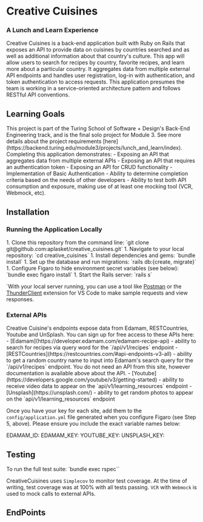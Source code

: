 <h1>Creative Cuisines</h1>
<h3>A Lunch and Learn Experience</h3>

Creative Cuisines is a back-end application built with Ruby on Rails that exposes an API to provide data on cuisines by countries searched and as well as additional information about that country's culture. This app will allow users to search for recipes by country, favorite recipes, and learn more about a particular country. It aggregates data from multiple external API endpoints and handles user registration, log-in with authentication, and token authentication to access requests. This application presumes the team is working in a service-oriented architecture pattern and follows RESTful API conventions.

<h2>Learning Goals</h2>
This project is part of the Turing School of Software + Design's Back-End Engineering track, and is the final solo project for Module 3. See more details about the project requirements [here](https://backend.turing.edu/module3/projects/lunch_and_learn/index). Completing this application demonstrates:
- Exposing an API that aggregates data from multiple external APIs
- Exposing an API that requires an authentication token
- Exposing an API for CRUD functionality
- Implementation of Basic Authentication
- Ability to determine completion criteria based on the needs of other developers
- Ability to test both API consumption and exposure, making use of at least one mocking tool (VCR, Webmock, etc).

<h2>Installation</h2>
<h3>Running the Application Locally</h3>
1. Clone this repository from the command line: `git clone git@github.com:aplasket/creative_cuisines.git`
1. Navigate to your local repository: `cd creative_cuisines`
1. Install dependencies and gems: `bundle install`
1. Set up the database and run migrations: `rails db:{create, migrate}`
1. Configure Figaro to hide environment secret variables (see below): `bundle exec figaro install`
1. Start the Rails server: `rails s`

`With your local server running, you can use a tool like [Postman](https://www.postman.com/) or the [ThunderClient](https://marketplace.visualstudio.com/items?itemName=rangav.vscode-thunder-client) extension for VS Code to make sample requests and view responses.

<h3>External APIs</h3>
Creative Cuisine's endpoints expose data from Edamam, RESTCountries, Youtube and UnSplash. You can sign up for free access to these APIs here:
- [Edamam](https://developer.edamam.com/edamam-recipe-api) - ability to search for recipes via query word for the `/api/v1/recipes` endpoint
- [RESTCountries](https://restcountries.com/#api-endpoints-v3-all) - ability to get a random country name to input into Edamam's search query for the `/api/v1/recipes` endpoint. You do not need an API from this site, however documentation is available above about the API.
- [Youtube](https://developers.google.com/youtube/v3/getting-started) - ability to receive video data to appear on the `api/v1/learning_resources` endpoint
- [Unsplash](https://unsplash.com/) - ability to get random photos to appear on the `api/v1/learning_resources` endpoint

Once you have your key for each site, add them to the `config/application.yml` file generated when you configure Figaro (see Step 5, above). Please ensure you include the exact variable names below:

EDAMAM_ID: <add your key here>
EDAMAM_KEY: <add your key here>
YOUTUBE_KEY: <add your key here>
UNSPLASH_KEY: <add your key here>

<h2>Testing</h2>
To run the full test suite: `bundle exec rspec``

CreativeCuisines uses `Simplecov` to monitor test coverage. At the time of writing, test coverage was at 100% with all tests passing. `VCR` with `Webmock` is used to mock calls to external APIs.

<h2>EndPoints</h2>